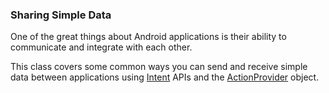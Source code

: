 ### Sharing Simple Data
One of the great things about Android applications is their ability to communicate and integrate with each other. 

This class covers some common ways you can send and receive simple data between applications using [Intent](https://developer.android.com/reference/android/content/Intent.html) APIs and the [ActionProvider](https://developer.android.com/reference/android/view/ActionProvider.html) object.

